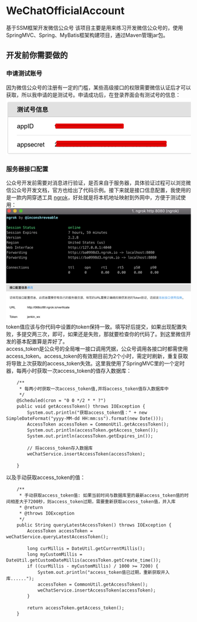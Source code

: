 # WeChatOfficialAccount
基于SSM框架开发微信公众号
该项目主要是用来练习开发微信公众号的，使用SpringMVC、Spring、MyBatis框架构建项目，通过Maven管理jar包。
## 开发前你需要做的
### 申请测试账号
因为微信公众号的注册有一定的门槛，某些高级接口的权限需要微信认证后才可以获取，所以我申请的是测试号。申请成功后，在登录界面会有测试号的信息：
![image](https://github.com/JenkinWang/WeChatOfficialAccount/blob/master/images/%E5%BE%AE%E4%BF%A1%E5%85%AC%E4%BC%97%E5%B9%B3%E5%8F%B0%202018-10-09%2013-13-08.png)<br/>
### 服务器接口配置
公众号开发前需要对消息进行验证，是否来自于服务器，具体验证过程可以浏览微信公众号开发文档，官方也给出了代码示例。接下来就是接口信息配置，我使用的是一款内网穿透工具 [ngrok](https://ngrok.com/)，好处就是将本机地址映射到外网中，方便于测试使用：
![image](https://github.com/JenkinWang/WeChatOfficialAccount/blob/master/images/Screen%20Shot%202018-10-09%20at%2013.29.06.png)<br/>
![image](https://github.com/JenkinWang/WeChatOfficialAccount/blob/master/images/Screen%20Shot%202018-10-09%20at%2013.27.14.png)<br/>
token值应该与你代码中设置的token保持一致。填写好后提交，如果出现配置失败，多提交两三次，即可，如果还是失败，那就要检查你的代码了。到这里微信开发的基本配置算是弄好了。<br/>
access_token是公众号的全局唯一接口调用凭据，公众号调用各接口时都需使用access_token。access_token的有效期目前为2个小时，需定时刷新，重复获取将导致上次获取的access_token失效。这里我使用了SpringMVC里的一个定时器，每两小时获取一次access_token的值存入数据库：
```
    /**
     * 每两小时获取一次access_token值,并将access_token值存入数据库中
     */
    @Scheduled(cron = "0 0 */2 * * ?")
    public void getAccessToken() throws IOException {
        System.out.println("获取access_token值：" + new SimpleDateFormat("yyyy-MM-dd HH:mm:ss").format(new Date()));
        AccessToken accessToken = CommonUtil.getAccessToken();
        System.out.println(accessToken.getAccess_token());
        System.out.println(accessToken.getExpires_in());

        // 将access_token存入数据库
        weChatService.insertAccessToken(accessToken);

    }
```
以及手动获取access_token的值：
```
    /**
     * 手动获取access_token值: 如果当前时间与数据库里的最新access_token值的时间相差大于7200秒，则access_token过期，需要重新获取access_token值，并入库
     * @return
     * @throws IOException
     */
    public String queryLatestAccessToken() throws IOException {
        AccessToken accessToken = weChatService.queryLatestAccessToken();

        long curMillis = DateUtil.getCurrentMillis();
        long myCustomMillis = DateUtil.getCustomDateMillis(accessToken.getCreate_time());
        if ((curMillis - myCustomMillis) / 1000 >= 7200) {
            System.out.println("access_token值已过期，重新获取并入库......");
            accessToken = CommonUtil.getAccessToken();
            weChatService.insertAccessToken(accessToken);
        }

        return accessToken.getAccess_token();
    }
```
